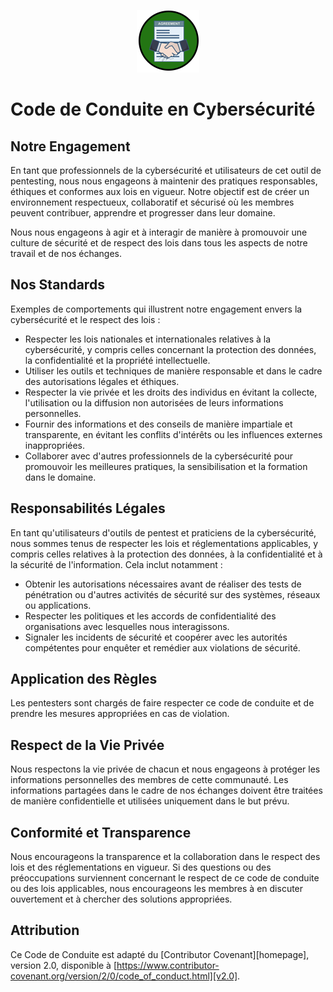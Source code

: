 <p align="center">
  <img src="./app/resource/images/agreement.png">
</p>


# Code de Conduite en Cybersécurité

## Notre Engagement

En tant que professionnels de la cybersécurité et utilisateurs de cet outil de pentesting, nous nous engageons à maintenir des pratiques responsables, éthiques et conformes aux lois en vigueur. Notre objectif est de créer un environnement respectueux, collaboratif et sécurisé où les membres peuvent contribuer, apprendre et progresser dans leur domaine.

Nous nous engageons à agir et à interagir de manière à promouvoir une culture de sécurité et de respect des lois dans tous les aspects de notre travail et de nos échanges.

## Nos Standards

Exemples de comportements qui illustrent notre engagement envers la cybersécurité et le respect des lois :

* Respecter les lois nationales et internationales relatives à la cybersécurité, y compris celles concernant la protection des données, la confidentialité et la propriété intellectuelle.
* Utiliser les outils et techniques de manière responsable et dans le cadre des autorisations légales et éthiques.
* Respecter la vie privée et les droits des individus en évitant la collecte, l'utilisation ou la diffusion non autorisées de leurs informations personnelles.
* Fournir des informations et des conseils de manière impartiale et transparente, en évitant les conflits d'intérêts ou les influences externes inappropriées.
* Collaborer avec d'autres professionnels de la cybersécurité pour promouvoir les meilleures pratiques, la sensibilisation et la formation dans le domaine.

## Responsabilités Légales

En tant qu'utilisateurs d'outils de pentest et praticiens de la cybersécurité, nous sommes tenus de respecter les lois et réglementations applicables, y compris celles relatives à la protection des données, à la confidentialité et à la sécurité de l'information. Cela inclut notamment :

* Obtenir les autorisations nécessaires avant de réaliser des tests de pénétration ou d'autres activités de sécurité sur des systèmes, réseaux ou applications.
* Respecter les politiques et les accords de confidentialité des organisations avec lesquelles nous interagissons.
* Signaler les incidents de sécurité et coopérer avec les autorités compétentes pour enquêter et remédier aux violations de sécurité.

## Application des Règles

Les pentesters sont chargés de faire respecter ce code de conduite et de prendre les mesures appropriées en cas de violation.

## Respect de la Vie Privée

Nous respectons la vie privée de chacun et nous engageons à protéger les informations personnelles des membres de cette communauté. Les informations partagées dans le cadre de nos échanges doivent être traitées de manière confidentielle et utilisées uniquement dans le but prévu.

## Conformité et Transparence

Nous encourageons la transparence et la collaboration dans le respect des lois et des réglementations en vigueur. Si des questions ou des préoccupations surviennent concernant le respect de ce code de conduite ou des lois applicables, nous encourageons les membres à en discuter ouvertement et à chercher des solutions appropriées.

## Attribution

Ce Code de Conduite est adapté du [Contributor Covenant][homepage], version 2.0, disponible à [https://www.contributor-covenant.org/version/2/0/code_of_conduct.html][v2.0].
